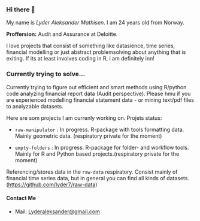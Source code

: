 ### Hi there 👋

My name is *Lyder Aleksander Mathisen*. I am 24 years old from Norway. 

**Proffersion:** Audit and Assurance at Deloitte. 

I love projects that consist of something like datasience, time series, financial modelling or just abstract problemsolving about anything that is exiting. If its at least involves coding in R, i am definitely inn!

### Currently trying to solve...

Currently trying to figure out efficient and smart methods using R/python code analyzing financial report data (Audit perspective). Please hmu if you are experienced modelling financial statement data - or mining text/pdf files to analyzable datasets. 

Here are som projects I am currenly working on. 
Projets status:

* `raw-manipulator` : In progress. R-package with tools formatting data. Mainly geometric data. (respiratory private for the moment)

* `empty-folders` : In progress. R-package for folder- and workflow tools. Mainly for R and Python based projects.(respiratory private for the moment)

Referencing/stores data in the `raw-data` respiratory. Consist mainly of financial time series data, but in general you can find all kinds of datasets. (https://github.com/lyder7/raw-data)

#### Contact Me


* Mail: Lyderaleksander@gmail.com





